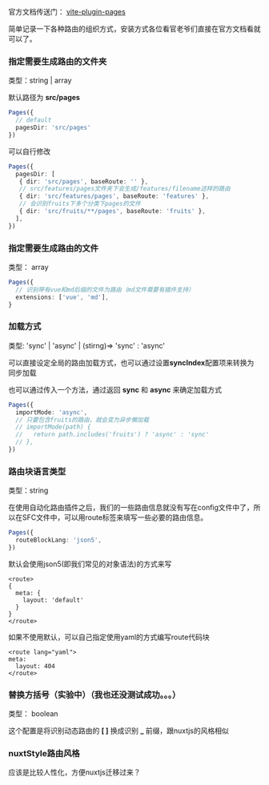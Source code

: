 官方文档传送门： [vite-plugin-pages](https://github.com/hannoeru/vite-plugin-pages)

简单记录一下各种路由的组织方式，安装方式各位看官老爷们直接在官方文档看就可以了。

### 指定需要生成路由的文件夹

类型：string | array<string>

默认路径为 **src/pages**

```ts
Pages({
  // default
  pagesDir: 'src/pages'
})
```

可以自行修改

```ts
Pages({
  pagesDir: [
   { dir: 'src/pages', baseRoute: '' },
   // src/features/pages文件夹下会生成/features/filename这样的路由
   { dir: 'src/features/pages', baseRoute: 'features' },
   // 会识别fruits下多个分类下pages的文件
   { dir: 'src/fruits/**/pages', baseRoute: 'fruits' },
  ],
})
```

### 指定需要生成路由的文件

类型： array<string>

```ts
Pages({
  // 识别带有vue和md后缀的文件为路由（md文件需要有插件支持）
  extensions: ['vue', 'md'],
}
```

### 加载方式

类型:  'sync' | 'async' |  (stirng)=> 'sync' : 'async'

可以直接设定全局的路由加载方式，也可以通过设置**syncIndex**配置项来转换为同步加载

也可以通过传入一个方法，通过返回 **sync** 和 **async** 来确定加载方式

```ts
Pages({
  importMode: 'async',
  // 只要包含fruits的路由，就会变为异步懒加载
  // importMode(path) {
  //   return path.includes('fruits') ? 'async' : 'sync'
  // },
})
```



### 路由块语言类型

类型：string

在使用自动化路由插件之后，我们的一些路由信息就没有写在config文件中了，所以在SFC文件中，可以用route标签来填写一些必要的路由信息。

```ts
Pages({
  routeBlockLang: 'json5',
})
```

默认会使用json5(即我们常见的对象语法)的方式来写

```
<route>
{
  meta: {
    layout: 'default'
  }
}
</route>
```

如果不使用默认，可以自己指定使用yaml的方式编写route代码块

```vue
<route lang="yaml">
meta:
  layout: 404
</route>
```



### 替换方括号（实验中）（我也还没测试成功。。。）

类型： boolean

这个配置是将识别动态路由的 **[ ]** 换成识别 **_** 前缀，跟nuxtjs的风格相似



### nuxtStyle路由风格

应该是比较人性化，方便nuxtjs迁移过来？

